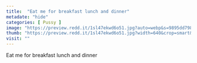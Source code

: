 ```yaml
---
title:  "Eat me for breakfast lunch and dinner"
metadate: "hide"
categories: [ Pussy ]
image: "https://preview.redd.it/1sl47ekwd6o51.jpg?auto=webp&s=9895dd798c87ac7fba366e9c9cc49dbda46dcc3e"
thumb: "https://preview.redd.it/1sl47ekwd6o51.jpg?width=640&crop=smart&auto=webp&s=4715c6279ae859f1237f0854e07eb9a712fe9b5b"
visit: ""
---
```

Eat me for breakfast lunch and dinner
